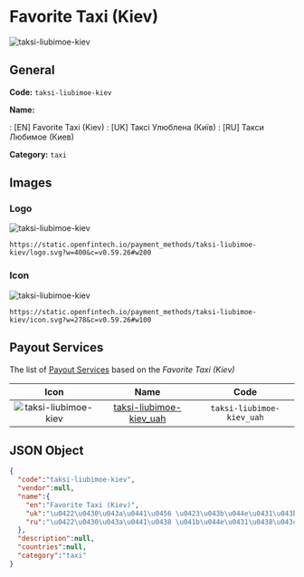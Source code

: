 
# Favorite Taxi (Kiev) 
![taksi-liubimoe-kiev](https://static.openfintech.io/payment_methods/taksi-liubimoe-kiev/logo.svg?w=400&c=v0.59.26#w200)  

## General 
**Code:** `taksi-liubimoe-kiev` 
 
**Name:** 
 
:	[EN] Favorite Taxi (Kiev) 
:	[UK] Таксі Улюблена (Київ) 
:	[RU] Такси Любимое (Киев) 
 
**Category:** `taxi` 
 

## Images 

### Logo 
![taksi-liubimoe-kiev](https://static.openfintech.io/payment_methods/taksi-liubimoe-kiev/logo.svg?w=400&c=v0.59.26#w200)  

```
https://static.openfintech.io/payment_methods/taksi-liubimoe-kiev/logo.svg?w=400&c=v0.59.26#w200
```  

### Icon 
![taksi-liubimoe-kiev](https://static.openfintech.io/payment_methods/taksi-liubimoe-kiev/icon.svg?w=278&c=v0.59.26#w100)  

```
https://static.openfintech.io/payment_methods/taksi-liubimoe-kiev/icon.svg?w=278&c=v0.59.26#w100
```  

## Payout Services 
 
The list of [Payout Services](/payout-services/) based on the _Favorite Taxi (Kiev)_ 

|Icon|Name|Code| 
|:---:|:---:|:---:| 
|![taksi-liubimoe-kiev](https://static.openfintech.io/payout_methods/taksi-liubimoe-kiev/icon.svg?w=278&c=v0.59.26#w40) |[taksi-liubimoe-kiev_uah](/payout-services/taksi-liubimoe-kiev_uah/)|`taksi-liubimoe-kiev_uah`| 
 

## JSON Object 

```json
{
  "code":"taksi-liubimoe-kiev",
  "vendor":null,
  "name":{
    "en":"Favorite Taxi (Kiev)",
    "uk":"\u0422\u0430\u043a\u0441\u0456 \u0423\u043b\u044e\u0431\u043b\u0435\u043d\u0430 (\u041a\u0438\u0457\u0432)",
    "ru":"\u0422\u0430\u043a\u0441\u0438 \u041b\u044e\u0431\u0438\u043c\u043e\u0435 (\u041a\u0438\u0435\u0432)"
  },
  "description":null,
  "countries":null,
  "category":"taxi"
}
```  

